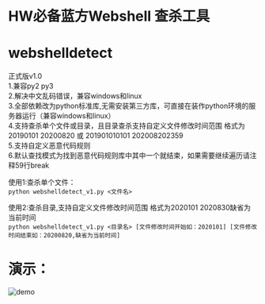 # HW必备蓝方Webshell 查杀工具
# webshelldetect  
正式版v1.0   
1.兼容py2 py3  
2.解决中文乱码错误，兼容windows和linux  
3.全部依赖改为python标准库,无需安装第三方库，可直接在装作python环境的服务器运行（兼容windows和linux）  
4.支持查杀单个文件或目录，且目录查杀支持自定义文件修改时间范围 格式为20190101 20200820 或  201901010101 202008202359  
5.支持自定义恶意代码规则  
6.默认查找模式为找到恶意代码规则库中其中一个就结束，如果需要继续遍历请注释59行break

使用1:查杀单个文件：  
`python webshelldetect_v1.py <文件名> `

使用2:查杀目录,支持自定义文件修改时间范围 格式为2020101 2020830缺省为当前时间  
`python webshelldetect_v1.py <目录名> [文件修改时间开始如：2020101] [文件修改时间结束如：20200820,缺省为当前时间]`

# 演示：
![demo](https://raw.githubusercontent.com/SecurityCN/webshelldetect/master/demo.pngg)
